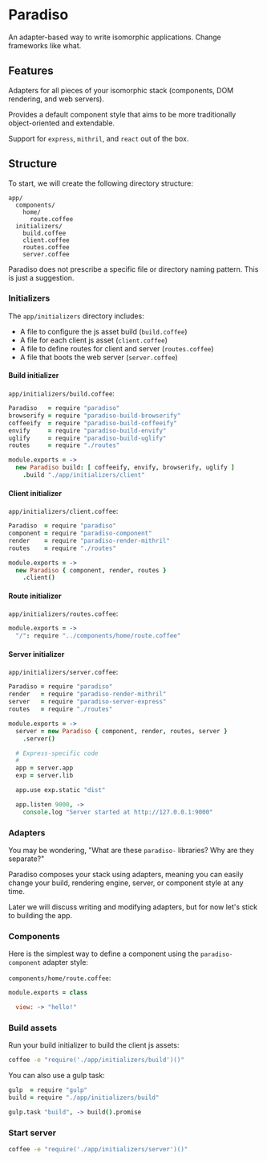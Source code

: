 # Paradiso

An adapter-based way to write isomorphic applications. Change frameworks like what.

## Features

Adapters for all pieces of your isomorphic stack (components, DOM rendering, and web servers).

Provides a default component style that aims to be more traditionally object-oriented and extendable.

Support for `express`, `mithril`, and `react` out of the box.

## Structure

To start, we will create the following directory structure:

    app/
      components/
        home/
          route.coffee
      initializers/
        build.coffee
        client.coffee
        routes.coffee
        server.coffee

Paradiso does not prescribe a specific file or directory naming pattern. This is just a suggestion.

### Initializers

The `app/initializers` directory includes:
 
* A file to configure the js asset build (`build.coffee`)
* A file for each client js asset (`client.coffee`)
* A file to define routes for client and server (`routes.coffee`)
* A file that boots the web server (`server.coffee`)

#### Build initializer

`app/initializers/build.coffee`:

```coffee
Paradiso   = require "paradiso"
browserify = require "paradiso-build-browserify"
coffeeify  = require "paradiso-build-coffeeify"
envify     = require "paradiso-build-envify"
uglify     = require "paradiso-build-uglify"
routes     = require "./routes"

module.exports = ->
  new Paradiso build: [ coffeeify, envify, browserify, uglify ]
    .build "./app/initializers/client"
```

#### Client initializer

`app/initializers/client.coffee`:

```coffee
Paradiso  = require "paradiso"
component = require "paradiso-component"
render    = require "paradiso-render-mithril"
routes    = require "./routes"

module.exports = ->
  new Paradiso { component, render, routes }
    .client()
```

#### Route initializer

`app/initializers/routes.coffee`:

```coffee
module.exports = ->
  "/": require "../components/home/route.coffee"
```

#### Server initializer

`app/initializers/server.coffee`: 

```coffee
Paradiso = require "paradiso"
render   = require "paradiso-render-mithril"
server   = require "paradiso-server-express"
routes   = require "./routes"

module.exports = ->
  server = new Paradiso { component, render, routes, server }
    .server()

  # Express-specific code
  #
  app = server.app
  exp = server.lib

  app.use exp.static "dist"

  app.listen 9000, ->
    console.log "Server started at http://127.0.0.1:9000"
```

### Adapters

You may be wondering, "What are these `paradiso-` libraries? Why are they separate?"

Paradiso composes your stack using adapters, meaning you can easily change your build, rendering engine, server, or component style at any time.

Later we will discuss writing and modifying adapters, but for now let's stick to building the app.

### Components

Here is the simplest way to define a component using the `paradiso-component` adapter style:

`components/home/route.coffee`:

```coffee
module.exports = class

  view: -> "hello!"
```

### Build assets

Run your build initializer to build the client js assets:

```bash
coffee -e "require('./app/initializers/build')()"
```

You can also use a gulp task:

```coffee
gulp  = require "gulp"
build = require "./app/initializers/build"

gulp.task "build", -> build().promise
```

### Start server

```bash
coffee -e "require('./app/initializers/server')()"
```
